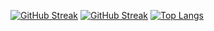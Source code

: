
[![GitHub Streak](http://github-readme-streak-stats.herokuapp.com?user=Sx-Cheats&theme=algolia&hide_border=true)](https://github.com/Sx-Cheats)
[![GitHub Streak](https://github-readme-stats.vercel.app/api?username=Sx-Cheats&theme=algolia&show_icons=true&hide_border=true)](https://github.com/Sx-Cheats)
[![Top Langs](https://github-readme-stats.vercel.app/api/top-langs/?username=Sx-Cheats&theme=algolia&hide_border=true)](https://github.com/Sx-Cheats)

  

